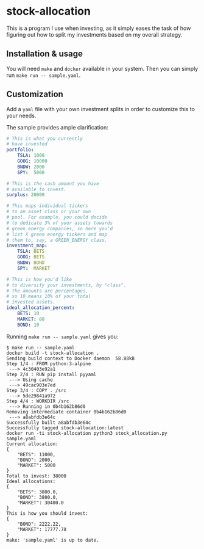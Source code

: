 # stock-allocation

This is a program I use when investing, as it
simply eases the task of how figuring out how
to split my investments based on my overall
strategy.

## Installation & usage

You will need `make` and `docker` available
in your system. Then you can simply run
`make run -- sample.yaml`.

## Customization

Add a `yaml` file with your own investment splits
in order to customize this to your needs.

The sample provides ample clarification:

```yml
# This is what you currently
# have invested
portfolio:
    TSLA: 1000
    GOOG: 10000
    BNDW: 2000
    SPY:  5000

# This is the cash amount you have
# available to invest.
surplus: 20000

# This maps individual tickers
# to an asset class or your own
# pool. For example, you could decide
# to dedicate 3% of your assets towards
# green energy companies, so here you'd
# list X green energy tickers and map
# them to, say, a GREEN_ENERGY class.
investment_map:
    TSLA: BETS
    GOOG: BETS
    BNDW: BOND
    SPY:  MARKET

# This is how you'd like
# to diversify your investments, by "class".
# The amounts are percentages,
# so 10 means 10% of your total
# invested assets.
ideal_allocation_percent:
    BETS: 10
    MARKET: 80
    BOND: 10
```

Running `make run -- sample.yaml` gives you:

```console
$ make run -- sample.yaml
docker build -t stock-allocation .
Sending build context to Docker daemon  58.88kB
Step 1/4 : FROM python:3-alpine
 ---> 4c30403e92a1
Step 2/4 : RUN pip install pyyaml
 ---> Using cache
 ---> 49cac903e7ed
Step 3/4 : COPY . /src
 ---> 5de29841a972
Step 4/4 : WORKDIR /src
 ---> Running in 0b4b162b86d0
Removing intermediate container 0b4b162b86d0
 ---> a8abfdb3e64c
Successfully built a8abfdb3e64c
Successfully tagged stock-allocation:latest
docker run -ti stock-allocation python3 stock_allocation.py sample.yaml
Current allocation:
{
    "BETS": 11000,
    "BOND": 2000,
    "MARKET": 5000
}
Total to invest: 38000
Ideal allocations:
{
    "BETS": 3800.0,
    "BOND": 3800.0,
    "MARKET": 30400.0
}
This is how you should invest:
{
    "BOND": 2222.22,
    "MARKET": 17777.78
}
make: 'sample.yaml' is up to date.
```